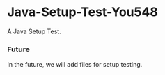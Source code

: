 # Java-Setup-Test-You548
A Java Setup Test.
### Future
In the future, we will add files for setup testing.
